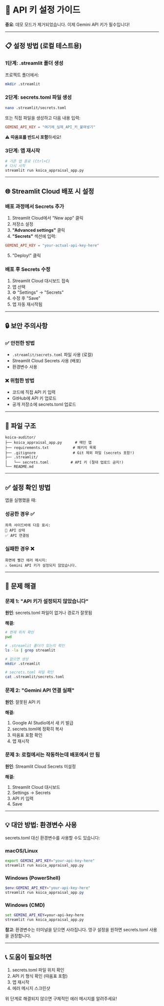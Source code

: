 # 🔑 API 키 설정 가이드

**중요**: 데모 모드가 제거되었습니다. 이제 Gemini API 키가 필수입니다!

---

## 📋 설정 방법 (로컬 테스트용)

### 1단계: .streamlit 폴더 생성

프로젝트 폴더에서:

```bash
mkdir .streamlit
```

### 2단계: secrets.toml 파일 생성

```bash
nano .streamlit/secrets.toml
```

또는 직접 파일을 생성하고 다음 내용 입력:

```toml
GEMINI_API_KEY = "여기에_실제_API_키_붙여넣기"
```


⚠️ **따옴표를 반드시 포함**하세요!

### 3단계: 앱 재시작

```bash
# 기존 앱 종료 (Ctrl+C)
# 다시 시작
streamlit run koica_appraisal_app.py
```

---

## 🌐 Streamlit Cloud 배포 시 설정

### 배포 과정에서 Secrets 추가

1. Streamlit Cloud에서 "New app" 클릭
2. 저장소 설정
3. **"Advanced settings"** 클릭
4. **"Secrets"** 섹션에 입력:

```toml
GEMINI_API_KEY = "your-actual-api-key-here"
```

5. "Deploy!" 클릭

### 배포 후 Secrets 수정

1. Streamlit Cloud 대시보드 접속
2. 앱 선택
3. ⚙️ "Settings" → "Secrets"
4. 수정 후 "Save"
5. 앱 자동 재시작됨

---

## 🔒 보안 주의사항

### ✅ 안전한 방법
- `.streamlit/secrets.toml` 파일 사용 (로컬)
- Streamlit Cloud Secrets 사용 (배포)
- 환경변수 사용

### ❌ 위험한 방법
- 코드에 직접 API 키 입력
- GitHub에 API 키 업로드
- 공개 저장소에 secrets.toml 업로드

---

## 📁 파일 구조

```
koica-auditor/
├── koica_appraisal_app.py      # 메인 앱
├── requirements.txt           # 패키지 목록
├── .gitignore                 # Git 제외 파일 (secrets 포함!)
├── .streamlit/               
│   └── secrets.toml          # API 키 (절대 업로드 금지!)
└── README.md
```

---

## ✅ 설정 확인 방법

앱을 실행했을 때:

### 성공한 경우 ✅
```
좌측 사이드바에 다음 표시:
🔑 API 상태
✅ API 연결됨
```

### 실패한 경우 ❌
```
화면에 빨간 에러 메시지:
⚠️ Gemini API 키가 설정되지 않았습니다.
```

---

## 🚨 문제 해결

### 문제 1: "API 키가 설정되지 않았습니다"

**원인**: secrets.toml 파일이 없거나 경로가 잘못됨

**해결:**
```bash
# 현재 위치 확인
pwd

# .streamlit 폴더가 있는지 확인
ls -la | grep streamlit

# 없으면 생성
mkdir .streamlit

# secrets.toml 파일 확인
cat .streamlit/secrets.toml
```

### 문제 2: "Gemini API 연결 실패"

**원인**: 잘못된 API 키

**해결:**
1. Google AI Studio에서 새 키 발급
2. secrets.toml에 정확히 복사
3. 따옴표 포함 확인
4. 앱 재시작

### 문제 3: 로컬에서는 작동하는데 배포에서 안 됨

**원인**: Streamlit Cloud Secrets 미설정

**해결:**
1. Streamlit Cloud 대시보드
2. Settings → Secrets
3. API 키 입력
4. Save

---

## 💡 대안 방법: 환경변수 사용

secrets.toml 대신 환경변수를 사용할 수도 있습니다:

### macOS/Linux
```bash
export GEMINI_API_KEY="your-api-key-here"
streamlit run koica_appraisal_app.py
```

### Windows (PowerShell)
```powershell
$env:GEMINI_API_KEY="your-api-key-here"
streamlit run koica_appraisal_app.py
```

### Windows (CMD)
```cmd
set GEMINI_API_KEY=your-api-key-here
streamlit run koica_appraisal_app.py
```

**참고**: 환경변수는 터미널을 닫으면 사라집니다. 영구 설정을 원하면 secrets.toml 사용을 권장합니다.

---

## 📞 도움이 필요하면

1. secrets.toml 파일 위치 확인
2. API 키 형식 확인 (따옴표 포함)
3. 앱 재시작
4. 에러 메시지 스크린샷

위 단계로 해결되지 않으면 구체적인 에러 메시지를 알려주세요!
